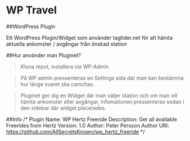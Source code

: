 WP Travel
===========

##WordPress Plugin

Ett WordPress Plugin/Widget som använder tagtider.net för att hämta aktuella ankomster / avgångar från önskad station

##Hur använder man Pluginet?
>Klona repot, installera via WP-Admin

>På WP admin pressenteras en Settings sida där man kan bestämma hur länge svaret ska camchas.

>Pluginet ger dig en Widget där man väljer station och om man vill hämta ankomster eller avgångar, infomationen pressenteras sedan i den sidebar där widget placerades.

##Info
	/*
	Plugin Name: WP Hertz Freeride
	Description: Get all available Freerides from Hertz
	Version: 1.0
	Author: Peter Persson
	Author URI: https://github.com/AllSecretsKnown/wp_hertz_freeride
	*/